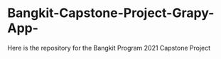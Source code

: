 # Bangkit-Capstone-Project-Grapy-App-
Here is the repository for the Bangkit Program 2021 Capstone Project
